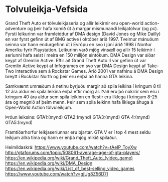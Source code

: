 # Tolvuleikja-Vefsida
Grand Theft Auto er tölvuleikjasería og allir leikirnir eru open-world action-adventure og þeir hafa komið út á margar mismunandi leikjatölvur (og pc). Fyrsti leikurinn var framleiddur af DMA design (David Jones og Mike Dailly) en var fyrst gefinn út af BMG active í október árið 1997. Tveimur mánuðum seinna var hann endurgefinn út í Evrópu en svo í júní árið 1998 í Norður Ameríku fyrir Playstation. Leikurinn varð mjög vinsæll og allir 15 leikirnir í seríunni hafa selst í meira en 150 milljón eintökum. DMA Design var síðar keypt af Gremlin Active. Eftir að Grand Theft Auto II var gefinn út var Gremlin Active keypt af Infogrames en svo var DMA Design keypt af Take-Two Interactive sem á Rockstar Games. Árið 2001 var nafninu á DMA Design breytt í Rockstar North og þeir eru enþá að hanna GTA leikina.

Samkvæmt umræðum á netinu byrjuðu margir að spila leikina í kringum 8 til 12 ára aldur en spila leikina enþá eftir mörg ár. Það eru þó nokrrir sem eru í kringum 40 ára aldur sem spila leikinn en flestir eru líklega í kringum 8-25 ára og megnið af þeim menn. Þeir sem spila leikinn hafa líklega áhuga á Open-World Action tölvuleikjum.

Þróun leiksins:
GTA1:(mynd) GTA2:(mynd) GTA3:(mynd) GTA 4:(mynd) GTA5:(mynd)

Framtíðarhorfur leikjaseríunnar eru bjartar. GTA V er í top 4 mest seldu leikjum allra tíma og hann er enþá mjög mikið spilaður.





















Heimildaskrá:
https://www.youtube.com/watch?v=tAeIP_ToyXw
http://gtaforums.com/topic/508061-average-age-of-gta-players/
https://en.wikipedia.org/wiki/Grand_Theft_Auto_(video_game)
https://en.wikipedia.org/wiki/DMA_Design
https://en.wikipedia.org/wiki/List_of_best-selling_video_games
https://www.youtube.com/watch?v=gjUg8Z56D7I

